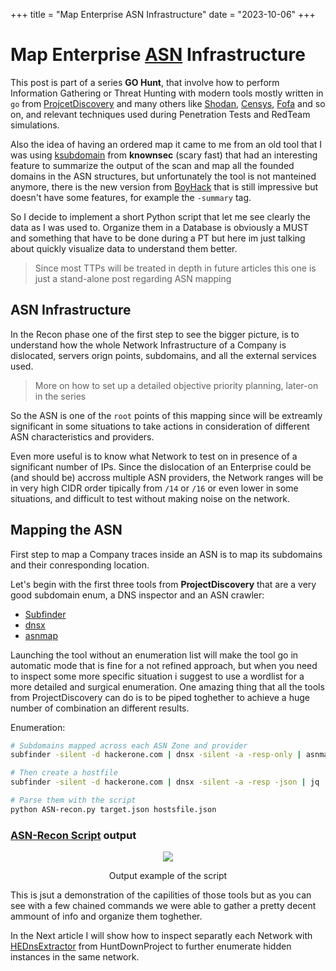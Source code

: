+++
title = "Map Enterprise ASN Infrastructure"
date = "2023-10-06"
+++


# Map Enterprise [ASN](https://www.cloudflare.com/learning/network-layer/what-is-an-autonomous-system/) Infrastructure

This post is part of a series **GO Hunt**, that involve how to perform Information Gathering or Threat Hunting with modern tools mostly written in `go` from [ProjcetDiscovery](https://github.com/projectdiscovery) and many others like [Shodan](https://www.shodan.io/), [Censys](https://search.censys.io/), [Fofa](https://en.fofa.info/) and so on, and relevant techniques used during Penetration Tests and RedTeam simulations.

Also the idea of having an ordered map it came to me from an old tool that I was using [ksubdomain](https://github.com/knownsec/ksubdomain) from **knownsec** (scary fast) that had an interesting feature to summarize the output of the scan and map all the founded domains in the ASN structures, but unfortunately the tool is not manteined anymore, there is the new version from [BoyHack](https://github.com/boy-hack/ksubdomain) that is still impressive but doesn't have some features, for example the `-summary` tag.

So I decide to implement a short Python script that let me see clearly the data as I was used to.
Organize them in a Database is obviously a MUST and something that have to be done during a PT but here im just talking about quickly visualize data to understand them better.

> Since most TTPs will be treated in depth in future articles this one is just a stand-alone post regarding ASN mapping

## ASN Infrastructure

In the Recon phase one of the first step to see the bigger picture, is to understand how the whole Network Infrastructure of a Company is dislocated, servers orign points, subdomains, and all the external services used. 

> More on how to set up a detailed objective priority planning, later-on in the series

So the ASN is one of the `root` points of this mapping since will be extreamly significant in some situations to take actions in consideration of different ASN characteristics and providers.

Even more useful is to know what Network to test on in presence of a significant number of IPs.
Since the dislocation of an Enterprise could be (and should be) accross multiple ASN providers, the Network ranges will be in very high CIDR order tipically from `/14` or `/16` or even lower in some situations, and difficult to test without making noise on the network.

## Mapping the ASN

First step to map a Company traces inside an ASN is to map its subdomains and their conresponding location.

Let's begin with the first three tools from **ProjectDiscovery** that are a very good subdomain enum, a DNS inspector and an ASN crawler:

* [Subfinder](https://github.com/projectdiscovery/subfinder)
* [dnsx](https://github.com/projectdiscovery/dnsx)
* [asnmap](https://github.com/projectdiscovery/asnmap)

Launching the tool without an enumeration list will make the tool go in automatic mode that is fine for a not refined approach, but when you need to inspect some more specific situation i suggest to use a wordlist for a more detailed and surgical enumeration. One amazing thing that all the tools from ProjectDiscovery can do is to be piped toghether to achieve a huge number of combination an different results.

Enumeration:

```sh
# Subdomains mapped across each ASN Zone and provider
subfinder -silent -d hackerone.com | dnsx -silent -a -resp-only | asnmap -json -silent | jq -n '.TARGET |= [inputs]' > target.json

# Then create a hostfile
subfinder -silent -d hackerone.com | dnsx -silent -a -resp -json | jq 'with_entries(select(.key | in({"host":1, "a":1})))' | jq -n '[inputs]' > hostsfile.json

# Parse them with the script
python ASN-recon.py target.json hostsfile.json
```

### [ASN-Recon Script](https://github.com/sator-sdk/ASN-Recon) output

<p align="center">
<img src="/posts/asnrecon_output.png">
</p>
<p align="center">
Output example of the script
</p>

This is jsut a demonstration of the capilities of those tools but as you can see with a few chained commands we were able to gather a pretty decent ammount of info and organize them toghether.

In the Next article I will show how to inspect separatly each Network with [HEDnsExtractor](https://github.com/HuntDownProject/HEDnsExtractor) from HuntDownProject to further enumerate hidden instances in the same network.